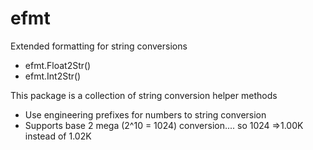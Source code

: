 # efmt
Extended formatting for string conversions
* efmt.Float2Str()
* efmt.Int2Str()

This package is a collection of string conversion helper methods
- Use engineering prefixes for numbers to string conversion
- Supports base 2 mega (2^10 = 1024) conversion.... so 1024 =>1.00K instead of 1.02K



